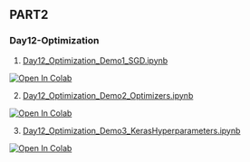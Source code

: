 ## PART2

### Day12-Optimization
1. [Day12_Optimization_Demo1_SGD.ipynb](https://colab.research.google.com/github/yapay-ogrenme/casgem-eu-project-training-on-data-mining/blob/main/PART2/Day12-Optimization/notebooks/Day12_Optimization_Demo1_SGD.ipynb)

[![Open In Colab](https://colab.research.google.com/assets/colab-badge.svg)](https://colab.research.google.com/github/yapay-ogrenme/casgem-eu-project-training-on-data-mining/blob/main/PART2/Day12-Optimization/notebooks/Day12_Optimization_Demo1_SGD.ipynb)

2. [Day12_Optimization_Demo2_Optimizers.ipynb](https://colab.research.google.com/github/yapay-ogrenme/casgem-eu-project-training-on-data-mining/blob/main/PART2/Day12-Optimization/notebooks/Day12_Optimization_Demo2_Optimizers.ipynb)

[![Open In Colab](https://colab.research.google.com/assets/colab-badge.svg)](https://colab.research.google.com/github/yapay-ogrenme/casgem-eu-project-training-on-data-mining/blob/main/PART2/Day12-Optimization/notebooks/Day12_Optimization_Demo2_Optimizers.ipynb)

3. [Day12_Optimization_Demo3_KerasHyperparameters.ipynb](https://colab.research.google.com/github/yapay-ogrenme/casgem-eu-project-training-on-data-mining/blob/main/PART2/Day12-Optimization/notebooks/Day12_Optimization_Demo3_KerasHyperparameters.ipynb)

[![Open In Colab](https://colab.research.google.com/assets/colab-badge.svg)](https://colab.research.google.com/github/yapay-ogrenme/casgem-eu-project-training-on-data-mining/blob/main/PART2/Day12-Optimization/notebooks/Day12_Optimization_Demo3_KerasHyperparameters.ipynb)





